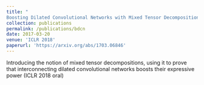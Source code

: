 ```yaml
---
title: "
Boosting Dilated Convolutional Networks with Mixed Tensor Decompositions"
collection: publications
permalink: /publications/bdcn
date: 2017-03-20
venue: 'ICLR 2018'
paperurl: 'https://arxiv.org/abs/1703.06846'
---
```

Introducing the notion of mixed tensor decompositions, using it to prove that interconnecting dilated convolutional networks boosts their expressive power (ICLR 2018 oral)
